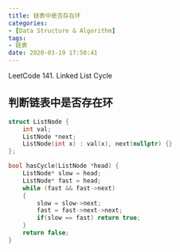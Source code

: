 ```yaml
---
title: 链表中是否存在环
categories:
- [Data Structure & Algorithm]
tags:
- 链表
date: 2020-03-19 17:50:41
---
```

LeetCode 141. Linked List Cycle
<!--more-->
## 判断链表中是否存在环

```cpp
struct ListNode {
	int val;
	ListNode *next;
	ListNode(int x) : val(x), next(nullptr) {}
};

bool hasCycle(ListNode *head) {
	ListNode* slow = head;
	ListNode* fast = head;
	while (fast && fast->next)
	{
		slow = slow->next;
		fast = fast->next->next;
		if(slow == fast) return true;
	}
	return false;
}
```